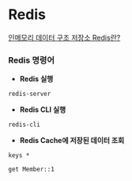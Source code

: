 # Redis

[인메모리 데이터 구조 저장소 Redis란?](https://github.com/miraexhoi/study/blob/master/Back-End/DBMS/redis.md)

### Redis 명령어
- **Redis 실행**
```shell
redis-server
```

- **Redis CLI 실행**
```shell
redis-cli
```

- **Redis Cache에 저장된 데이터 조회**
```shell
keys *
```
```shell
get Member::1
```
